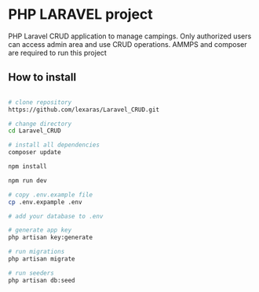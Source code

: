 # PHP LARAVEL project

PHP Laravel CRUD application to manage campings. Only authorized users can access admin area and use CRUD operations. 
AMMPS and composer are required to run this project

## How to install

```bash

# clone repository
https://github.com/lexaras/Laravel_CRUD.git

# change directory
cd Laravel_CRUD

# install all dependencies
composer update

npm install

npm run dev

# copy .env.example file
cp .env.expample .env

# add your database to .env

# generate app key
php artisan key:generate

# run migrations
php artisan migrate

# run seeders
php artisan db:seed 
